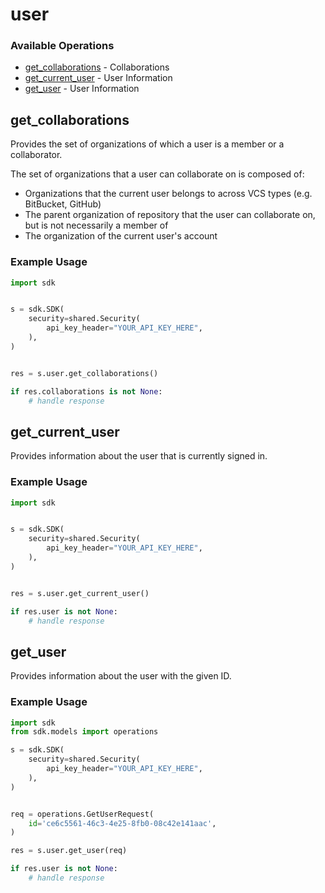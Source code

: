 # user

### Available Operations

* [get_collaborations](#get_collaborations) - Collaborations
* [get_current_user](#get_current_user) - User Information
* [get_user](#get_user) - User Information

## get_collaborations

Provides the set of organizations of which a user is a member or a collaborator.

The set of organizations that a user can collaborate on is composed of:

* Organizations that the current user belongs to across VCS types (e.g. BitBucket, GitHub)
* The parent organization of repository that the user can collaborate on, but is not necessarily a member of
* The organization of the current user's account

### Example Usage

```python
import sdk


s = sdk.SDK(
    security=shared.Security(
        api_key_header="YOUR_API_KEY_HERE",
    ),
)


res = s.user.get_collaborations()

if res.collaborations is not None:
    # handle response
```

## get_current_user

Provides information about the user that is currently signed in.

### Example Usage

```python
import sdk


s = sdk.SDK(
    security=shared.Security(
        api_key_header="YOUR_API_KEY_HERE",
    ),
)


res = s.user.get_current_user()

if res.user is not None:
    # handle response
```

## get_user

Provides information about the user with the given ID.

### Example Usage

```python
import sdk
from sdk.models import operations

s = sdk.SDK(
    security=shared.Security(
        api_key_header="YOUR_API_KEY_HERE",
    ),
)


req = operations.GetUserRequest(
    id='ce6c5561-46c3-4e25-8fb0-08c42e141aac',
)

res = s.user.get_user(req)

if res.user is not None:
    # handle response
```
